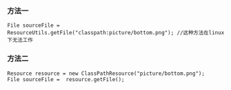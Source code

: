 ### 方法一 ###
```
File sourceFile = ResourceUtils.getFile("classpath:picture/bottom.png"); //这种方法在linux下无法工作
```

### 方法二 ###
```
Resource resource = new ClassPathResource("picture/bottom.png");
File sourceFile =  resource.getFile();
```